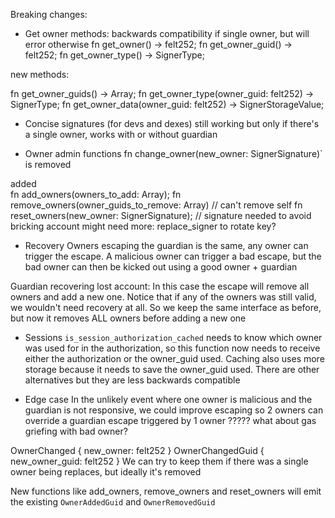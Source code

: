 Breaking changes:

- Get owner methods:
  backwards compatibility if single owner, but will error otherwise
  fn get_owner() -> felt252;
  fn get_owner_guid() -> felt252;
  fn get_owner_type() -> SignerType;

new methods:

fn get_owner_guids() -> Array<felt252>;
fn get_owner_type(owner_guid: felt252) -> SignerType;
fn get_owner_data(owner_guid: felt252) -> SignerStorageValue;

- Concise signatures (for devs and dexes)
  still working but only if there's a single owner, works with or without guardian

- Owner admin functions
  fn change_owner(new_owner: SignerSignature)` is removed

added  
fn add_owners(owners_to_add: Array<Signer>);
fn remove_owners(owner_guids_to_remove: Array<felt252>) // can't remove self
fn reset_owners(new_owner: SignerSignature); // signature needed to avoid bricking account
might need more: replace_signer to rotate key?

- Recovery
  Owners escaping the guardian is the same, any owner can trigger the escape. A malicious owner can trigger a bad escape, but the bad owner can then be kicked out using a good owner + guardian

Guardian recovering lost account: In this case the escape will remove all owners and add a new one. Notice that if any of the owners was still valid, we wouldn't need recovery at all. So we keep the same interface as before, but now it removes ALL owners before adding a new one

- Sessions
  `is_session_authorization_cached` needs to know which owner was used for in the authorization, so this function now needs to receive either the authorization or the owner_guid used. Caching also uses more storage because it needs to save the owner_guid used. There are other alternatives but they are less backwards compatible

- Edge case
  In the unlikely event where one owner is malicious and the guardian is not responsive, we could improve escaping so
  2 owners can override a guardian escape triggered by 1 owner
  ????? what about gas griefing with bad owner?

OwnerChanged { new_owner: felt252 }
OwnerChangedGuid { new_owner_guid: felt252 }
We can try to keep them if there was a single owner being replaces, but ideally it's removed

New functions like add_owners, remove_owners and reset_owners will emit the existing `OwnerAddedGuid` and `OwnerRemovedGuid`
